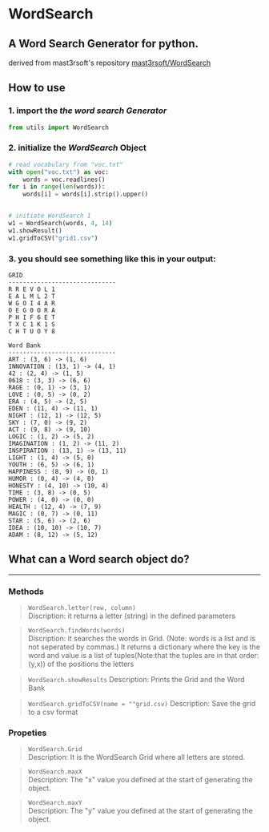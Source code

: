 # WordSearch
## A Word Search Generator for python.
derived from mast3rsoft's repository [mast3rsoft/WordSearch](https://github.com/mast3rsoft/WordSearch)

## How to use

### 1. import the *the word search Generator*

```python
from utils import WordSearch
```
### 2. initialize the *WordSearch* Object
```python
# read vocabulary from "voc.txt"
with open("voc.txt") as voc:
    words = voc.readlines()
for i in range(len(words)):
    words[i] = words[i].strip().upper()


# initiate WordSearch 1
w1 = WordSearch(words, 4, 14)
w1.showResult()
w1.gridToCSV("grid1.csv")
```

### 3. you should see something like this in your output:
```
GRID
------------------------------
R R E V O L 1 
E A L M L 2 T 
W G O I 4 A R 
O E G 0 O R A 
P H I F 6 E T 
T X C 1 K 1 S 
C H T U O Y 8 

Word Bank
------------------------------
ART : (3, 6) -> (1, 6)
INNOVATION : (13, 1) -> (4, 1)
42 : (2, 4) -> (1, 5)
0618 : (3, 3) -> (6, 6)
RAGE : (0, 1) -> (3, 1)
LOVE : (0, 5) -> (0, 2)
ERA : (4, 5) -> (2, 5)
EDEN : (11, 4) -> (11, 1)
NIGHT : (12, 1) -> (12, 5)
SKY : (7, 0) -> (9, 2)
ACT : (9, 8) -> (9, 10)
LOGIC : (1, 2) -> (5, 2)
IMAGINATION : (1, 2) -> (11, 2)
INSPIRATION : (13, 1) -> (13, 11)
LIGHT : (1, 4) -> (5, 0)
YOUTH : (6, 5) -> (6, 1)
HAPPINESS : (8, 9) -> (0, 1)
HUMOR : (0, 4) -> (4, 0)
HONESTY : (4, 10) -> (10, 4)
TIME : (3, 8) -> (0, 5)
POWER : (4, 0) -> (0, 0)
HEALTH : (12, 4) -> (7, 9)
MAGIC : (0, 7) -> (0, 11)
STAR : (5, 6) -> (2, 6)
IDEA : (10, 10) -> (10, 7)
ADAM : (8, 12) -> (5, 12)
```

## What can a Word search object do?
------------------------------------------------------------------------------------------------------------------------------
### Methods
 > ``` WordSearch.letter(row, column) ```                                                                                       
 Discription: it returns a letter (string) in the defined parameters
 
 > ```WordSearch.findWords(words)```                                                                                            
 Discription: it searches the words in Grid. (Note: words is a list and is not seperated by commas.) It returns a dictionary where the key is the word and value is a list of tuples(Note:that the tuples are in that order: (y,x)) of the positions the letters
 
 > ```WordSearch.showResults```
 Description: Prints the Grid and the Word Bank
 
 > ```WordSearch.gridToCSV(name = ""grid.csv)```
 Description: Save the grid to a csv format
 
### Propeties
 > ```WordSearch.Grid```                                                     
 Description: It is the WordSearch Grid where all letters are stored.
 
 > ```WordSearch.maxX```                                                     
 Description: The "x" value you defined at the start of generating the object.
 
 > ```WordSearch.maxY```                                                  
 Description: The "y" value you defined at the start of generating the object.
